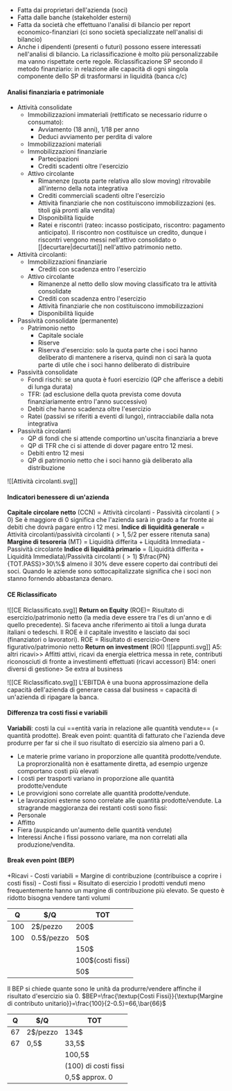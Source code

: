 - Fatta dai proprietari dell'azienda (soci)
- Fatta dalle banche (stakeholder esterni)
- Fatta da società che effettuano l'analisi di bilancio per report economico-finanziari (ci sono società specializzate nell'analisi di bilancio)
- Anche i dipendenti (presenti o futuri) possono essere interessati nell'analisi di bilancio.
La riclassificazione è molto più personalizzabile ma vanno rispettate certe regole.
Riclassificazione SP secondo il metodo finanziario: in relazione alle capacità di ogni singola componente dello SP di trasformarsi in liquidità (banca c/c)
#### Analisi finanziaria e patrimoniale
- Attività consolidate
	- Immobilizzazioni immateriali (rettificato se necessario ridurre o consumato):
		- Avviamento (18 anni), 1/18 per anno
		- Deduci avviamento per perdita di valore
	- Immobilizzazioni materiali
	- Immobilizzazioni finanziarie
		- Partecipazioni
		- Crediti scadenti oltre l'esercizio
	- Attivo circolante
		- Rimanenze (quota parte relativa allo slow moving) ritrovabile all'interno della nota integrativa
		- Crediti commerciali scadenti oltre l'esercizio
		- Attività finanziarie che non costituiscono immobilizzazioni (es. titoli già pronti alla vendita)
		- Disponibilità liquide
		- Ratei e riscontri (rateo: incasso posticipato, riscontro: pagamento anticipato). Il riscontro non costituisce un credito, dunque i riscontri vengono messi nell'attivo consolidato o [[decurtare|decurtati]] nell'attivo patrimonio netto.
- Attività circolanti:
	- Immobilizzazioni finanziarie
		- Crediti con scadenza entro l'esercizio
	- Attivo circolante
		- Rimanenze al netto dello slow moving classificato tra le attività consolidate
		- Crediti con scadenza entro l'esercizio
		- Attività finanziarie che non costituiscono immobilizzazioni
		- Disponibilità liquide
- Passività consolidate (permanente)
	- Patrimonio netto
		- Capitale sociale
		- Riserve
		- Riserva d'esercizio: solo la quota parte che i soci hanno deliberato di mantenere a riserva, quindi non ci sarà la quota parte di utile che i soci hanno deliberato di distribuire
- Passività consolidate
	- Fondi rischi: se una quota è fuori esercizio (QP che afferisce a debiti di lunga durata)
	- TFR: (ad esclusione della quota prevista come dovuta finanziariamente entro l'anno successivo)
	- Debiti che hanno scadenza oltre l'esercizio
	- Ratei (passivi se riferiti a eventi di lungo), rintracciabile dalla nota integrativa
- Passività circolanti
	- QP di fondi che si attende comportino un'uscita finanziaria a breve
	- QP di TFR che ci si attende di dover pagare entro 12 mesi.
	- Debiti entro 12 mesi
	- QP di patrimonio netto che i soci hanno già deliberato alla distribuzione

![[Attività circolanti.svg]]
#### Indicatori benessere di un'azienda
**Capitale circolare netto** (CCN) = Attività circolanti - Passività circolanti ($>0$)
Se è maggiore di 0 significa che l'azienda sarà in grado a far fronte ai debiti che dovrà pagare entro i 12 mesi.
**Indice di liquidità generale** = Attività circolanti/passività circolanti ($>1,5/2$ per essere ritenuta sana)
**Margine di tesoreria** (MT) = Liquidità differita + Liquidità Immediata - Passività circolante 
**Indice di liquidità primario** = (Liquidità differita + Liquidità Immediata)/Passività circolanti ($>1$)
$\frac{PN}{TOT.PASS}>30\%$ almeno il 30% deve essere coperto dai contributi dei soci. Quando le aziende sono sottocapitalizzate significa che i soci non stanno fornendo abbastanza denaro.
#### CE Riclassificato
![[CE Riclassificato.svg]]
**Return on Equity** (ROE)= Risultato di esercizio/patrimonio netto (la media deve essere tra l'es di un'anno e di quello precedente). Si faceva anche riferimento ai titoli a lunga durata italiani o tedeschi.
Il ROE è il capitale investito e lasciato dai soci (finanziatori o lavoratori).
ROE = Risultato di esercizio-Onere figurativo/patrimonio netto
**Return on investment** (ROI)
![[appunti.svg]]
A5: altri ricavi>> Affitti attivi, ricavi da energia elettrica messa in rete, contributi riconosciuti  di fronte a investimenti effettuati (ricavi accessori)
B14: oneri diversi di gestione> Se extra al business

![[CE Riclassificato.svg]] 
L'EBITDA è una buona approssimazione della capacità dell'azienda di generare cassa dal business = capacità di un'azienda di ripagare la banca.
#### Differenza tra costi fissi e variabili
**Variabili**: costi la cui ==entità varia in relazione alle quantità vendute== (= quantità prodotte).
Break even point: quantità di fatturato che l'azienda deve produrre per far si che il suo risultato di esercizio sia almeno pari a 0.
- Le materie prime variano in proporzione alle quantità prodotte/vendute. La proprorzionalità non è esattamente diretta, ad esempio urgenze comportano costi più elevati
- I costi per trasporti variano in proporzione alle quantità prodotte/vendute
- Le provvigioni sono correlate alle quantità prodotte/vendute.
- Le lavorazioni esterne sono correlate alle quantità prodotte/vendute.
La stragrande maggioranza dei restanti costi sono fissi:
- Personale
- Affitto
- Fiera (auspicando un'aumento delle quantità vendute)
- Interessi
Anche i fissi possono variare, ma non correlati alla produzione/vendita.
#### Break even point (BEP)
\+Ricavi
\- Costi variabili
\= Margine di contribuzione (contribuisce a coprire i costi fissi)
\- Costi fissi
\= Risultato di esercizio
I prodotti venduti meno frequentemente hanno un margine di contribuzione più elevato. Se questo è ridotto bisogna vendere tanti volumi 

|Q|$/Q|TOT|
|---|---|---|
|100|2\$/pezzo|200\$|
|100|0.5\$/pezzo|50\$|
|||150\$|
|||100\$(costi fissi)|
|||50\$|
Il BEP si chiede quante sono le unità da produrre/vendere affinche il risultato d'esercizio sia $0$.
$BEP=\frac{\textup{Costi Fissi}}{\textup{Margine di contributo unitario}}=\frac{100}{2-0.5}=66,\bar{66}$

|Q|$/Q|TOT|
|---|---|---|
|67|2\$/pezzo|134\$|
|67|0,5\$|33,5\$|
|||100,5\$|
|||(100) di costi fissi|
|||0,5\$ approx. 0|

